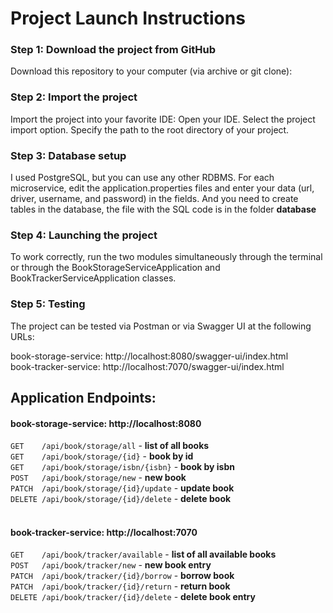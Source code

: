 # Project Launch Instructions

### Step 1: Download the project from GitHub
Download this repository to your computer (via archive or git clone):

### Step 2: Import the project
Import the project into your favorite IDE:
Open your IDE.
Select the project import option.
Specify the path to the root directory of your project.

### Step 3: Database setup
I used PostgreSQL, but you can use any other RDBMS.
For each microservice, edit the application.properties files and enter your data (url, driver, username, and password) in the fields.
And you need to create tables in the database, the file with the SQL code is in the folder **database**

### Step 4: Launching the project
To work correctly, run the two modules simultaneously through the terminal or through the BookStorageServiceApplication and BookTrackerServiceApplication classes.

### Step 5: Testing
The project can be tested via Postman or via Swagger UI at the following URLs:

book-storage-service: http://localhost:8080/swagger-ui/index.html<br/>
book-tracker-service: http://localhost:7070/swagger-ui/index.html

## Application Endpoints:

#### book-storage-service: http://localhost:8080
`GET    /api/book/storage/all`         - **list of all books**<br/>
`GET    /api/book/storage/{id}`        - **book by id**<br/>
`GET    /api/book/storage/isbn/{isbn}` - **book by isbn**<br/>
`POST   /api/book/storage/new`         - **new book**<br/>
`PATCH  /api/book/storage/{id}/update` - **update book**<br/>
`DELETE /api/book/storage/{id}/delete` - **delete book**<br/>
<br/>


#### book-tracker-service: http://localhost:7070
`GET    /api/book/tracker/available`   - **list of all available books**<br/>
`POST   /api/book/tracker/new`         - **new book entry**<br/>
`PATCH  /api/book/tracker/{id}/borrow` - **borrow book**<br/>
`PATCH  /api/book/tracker/{id}/return` - **return book**<br/>
`DELETE /api/book/tracker/{id}/delete` - **delete book entry**<br/>
